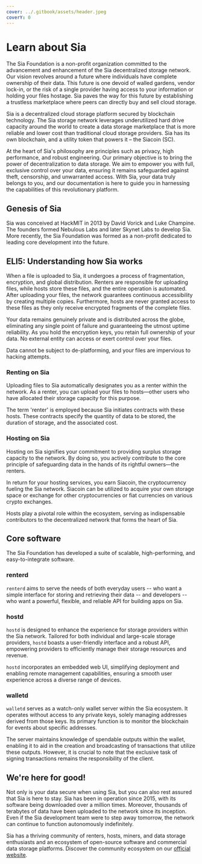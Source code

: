 ```yaml
---
cover: ../.gitbook/assets/header.jpeg
coverY: 0
---
```


# Learn about Sia

The Sia Foundation is a non-profit organization committed to the advancement and enhancement of the Sia decentralized storage network. Our vision revolves around a future where individuals have complete ownership of their data. This future is one devoid of walled gardens, vendor lock-in, or the risk of a single provider having access to your information or holding your files hostage. Sia paves the way for this future by establishing a trustless marketplace where peers can directly buy and sell cloud storage.

Sia is a decentralized cloud storage platform secured by blockchain technology. The Sia storage network leverages underutilized hard drive capacity around the world to create a data storage marketplace that is more reliable and lower cost than traditional cloud storage providers. Sia has its own blockchain, and a utility token that powers it – the Siacoin (SC).

At the heart of Sia's philosophy are principles such as privacy, high performance, and robust engineering. Our primary objective is to bring the power of decentralization to data storage. We aim to empower you with full, exclusive control over your data, ensuring it remains safeguarded against theft, censorship, and unwarranted access. With Sia, your data truly belongs to you, and our documentation is here to guide you in harnessing the capabilities of this revolutionary platform.

## Genesis of Sia

Sia was conceived at HackMIT in 2013 by David Vorick and Luke Champine. The founders formed Nebulous Labs and later Skynet Labs to develop Sia. More recently, the Sia Foundation was formed as a non-profit dedicated to leading core development into the future.

## ELI5: Understanding how Sia works

When a file is uploaded to Sia, it undergoes a process of fragmentation, encryption, and global distribution. Renters are responsible for uploading files, while hosts store these files, and the entire operation is automated. After uploading your files, the network guarantees continuous accessibility by creating multiple copies. Furthermore, hosts are never granted access to these files as they only receive encrypted fragments of the complete files.

Your data remains genuinely private and is distributed across the globe, eliminating any single point of failure and guaranteeing the utmost uptime reliability. As you hold the encryption keys, you retain full ownership of your data. No external entity can access or exert control over your files.

Data cannot be subject to de-platforming, and your files are impervious to hacking attempts.

### **Renting on Sia**

Uploading files to Sia automatically designates you as a renter within the network. As a renter, you can upload your files to hosts—other users who have allocated their storage capacity for this purpose.&#x20;

The term 'renter' is employed because Sia initiates contracts with these hosts. These contracts specify the quantity of data to be stored, the duration of storage, and the associated cost.

### Hosting on Sia

Hosting on Sia signifies your commitment to providing surplus storage capacity to the network. By doing so, you actively contribute to the core principle of safeguarding data in the hands of its rightful owners—the renters.

In return for your hosting services, you earn Siacoin, the cryptocurrency fueling the Sia network. Siacoin can be utilized to acquire your own storage space or exchange for other cryptocurrencies or fiat currencies on various crypto exchanges.

Hosts play a pivotal role within the ecosystem, serving as indispensable contributors to the decentralized network that forms the heart of Sia.

## Core software

The Sia Foundation has developed a suite of scalable, high-performing, and easy-to-integrate software.

### renterd

`renterd` aims to serve the needs of both everyday users -- who want a simple interface for storing and retrieving their data -- and developers -- who want a powerful, flexible, and reliable API for building apps on Sia.&#x20;

### hostd

`hostd` is designed to enhance the experience for storage providers within the Sia network. Tailored for both individual and large-scale storage providers, `hostd` boasts a user-friendly interface and a robust API, empowering providers to efficiently manage their storage resources and revenue.

`hostd` incorporates an embedded web UI, simplifying deployment and enabling remote management capabilities, ensuring a smooth user experience across a diverse range of devices.

### walletd

`walletd` serves as a watch-only wallet server within the Sia ecosystem. It operates without access to any private keys, solely managing addresses derived from those keys. Its primary function is to monitor the blockchain for events about specific addresses.&#x20;

The server maintains knowledge of spendable outputs within the wallet, enabling it to aid in the creation and broadcasting of transactions that utilize these outputs. However, it is crucial to note that the exclusive task of signing transactions remains the responsibility of the client.

## We're here for good!

Not only is your data secure when using Sia, but you can also rest assured that Sia is here to stay. Sia has been in operation since 2015, with its software being downloaded over a million times. Moreover, thousands of terabytes of data have been uploaded to the network since its inception. Even if the Sia development team were to step away tomorrow, the network can continue to function autonomously indefinitely.

Sia has a thriving community of renters, hosts, miners, and data storage enthusiasts and an ecosystem of open-source software and commercial data storage platforms. Discover the community ecosystem on our [official website](https://sia.tech/community-ecosystem).
